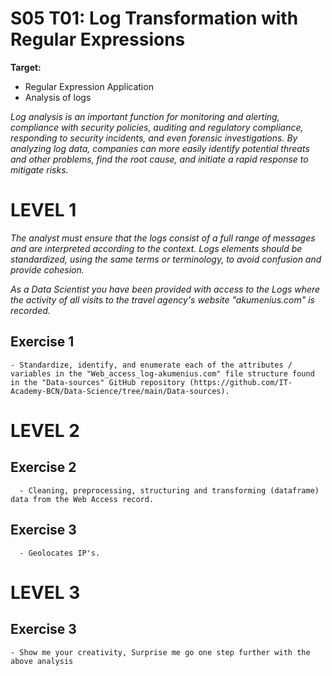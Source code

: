 # S05 T01: Log Transformation with Regular Expressions

**Target:**
  * Regular Expression Application
  * Analysis of logs

_Log analysis is an important function for monitoring and alerting, compliance with security policies, auditing and regulatory compliance, responding to security incidents, and even forensic investigations. By analyzing log data, companies can more easily identify potential threats and other problems, find the root cause, and initiate a rapid response to mitigate risks._

# LEVEL 1
_The analyst must ensure that the logs consist of a full range of messages and are interpreted according to the context. Logs elements should be standardized, using the same terms or terminology, to avoid confusion and provide cohesion._

_As a Data Scientist you have been provided with access to the Logs where the activity of all visits to the travel agency's website "akumenius.com" is recorded._

## Exercise 1
    - Standardize, identify, and enumerate each of the attributes / variables in the "Web_access_log-akumenius.com" file structure found in the "Data-sources" GitHub repository (https://github.com/IT-Academy-BCN/Data-Science/tree/main/Data-sources).

  
 # LEVEL 2
  
 ## Exercise 2
      - Cleaning, preprocessing, structuring and transforming (dataframe) data from the Web Access record.

 ## Exercise 3
      - Geolocates IP's.

  
 # LEVEL 3
  
 ## Exercise 3
    - Show me your creativity, Surprise me go one step further with the above analysis
